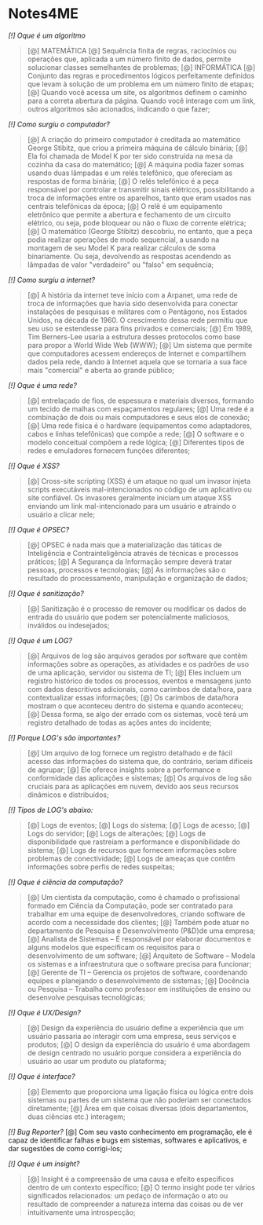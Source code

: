# Notes4ME


*[!] Oque é um algoritmo*

> [@] MATEMÁTICA
> [@] Sequência finita de regras, raciocínios ou operações que, aplicada a um número finito de dados, permite solucionar classes semelhantes de problemas;
> [@] INFORMÁTICA
[@] Conjunto das regras e procedimentos lógicos perfeitamente definidos que levam à solução de um problema em um número finito de etapas;
[@] Quando você acessa um site, os algoritmos definem o caminho para a correta abertura da página. Quando você interage com um link, outros algoritmos são acionados, indicando o que fazer;

*[!] Como surgiu o computador?*
> [@] A criação do primeiro computador é creditada ao matemático George Stibitz, que criou a primeira máquina de cálculo binária;
[@] Ela foi chamada de Model K por ter sido construída na mesa da cozinha da casa do matemático;
[@] A máquina podia fazer somas usando duas lâmpadas e um relés telefônico, que ofereciam as respostas de forma binária;
[@] O relés telefônico é a peça responsável por controlar e transmitir sinais elétricos, possibilitando a troca de informações entre os aparelhos, tanto que eram usados nas centrais telefônicas da época;
[@] O relê é um equipamento eletrônico que permite a abertura e fechamento de um circuito elétrico, ou seja, pode bloquear ou não o fluxo de corrente elétrica;
[@] O matemático (George Stibitz) descobriu, no entanto, que a peça podia realizar operações de modo sequencial, a usando na montagem de seu Model K para realizar cálculos de soma binariamente. Ou seja, devolvendo as respostas acendendo as lâmpadas de valor "verdadeiro" ou "falso" em sequência;


*[!] Como surgiu a internet?*
> [@] A história da internet teve início com a Arpanet, uma rede de troca de informações que havia sido desenvolvida para conectar instalações de pesquisas e militares com o Pentágono, nos Estados Unidos, na década de 1960. O crescimento dessa rede permitiu que seu uso se estendesse para fins privados e comerciais;
[@] Em 1989, Tim Berners-Lee usaria a estrutura desses protocolos como base para propor a World Wide Web (WWW);
[@] Um sistema que permite que computadores acessem endereços de Internet e compartilhem dados pela rede, dando à Internet aquela que se tornaria a sua face mais "comercial" e aberta ao grande público;


*[!] Oque é uma rede?*
> [@] entrelaçado de fios, de espessura e materiais diversos, formando um tecido de malhas com espaçamentos regulares;
[@] Uma rede é a combinação de dois ou mais computadores e seus elos de conexão;
[@] Uma rede física é o hardware (equipamentos como adaptadores, cabos e linhas telefônicas) que compõe a rede;
[@] O software e o modelo conceitual compõem a rede lógica;
[@] Diferentes tipos de redes e emuladores fornecem funções diferentes;


*[!] Oque é XSS?*
> [@] Cross-site scripting (XSS) é um ataque no qual um invasor injeta scripts executáveis mal-intencionados no código de um aplicativo ou site confiável. Os invasores geralmente iniciam um ataque XSS enviando um link mal-intencionado para um usuário e atraindo o usuário a clicar nele;

*[!] Oque é OPSEC?*
> [@] OPSEC é nada mais que a materialização das táticas de Inteligência e Contrainteligência através de técnicas e processos práticos;
[@] A Segurança da Informação sempre deverá tratar pessoas, processos e tecnologias;
[@] As informações são o resultado do processamento, manipulação e organização de dados;

*[!] Oque é sanitização?*
> [@] Sanitização é o processo de remover ou modificar os dados de entrada do usuário que podem ser potencialmente maliciosos, inválidos ou indesejados;

*[!] Oque é um LOG?*
> [@] Arquivos de log são arquivos gerados por software que contêm informações sobre as operações, as atividades e os padrões de uso de uma aplicação, servidor ou sistema de TI;
[@] Eles incluem um registro histórico de todos os processos, eventos e mensagens junto com dados descritivos adicionais, como carimbos de data/hora, para contextualizar essas informações;
[@] Os carimbos de data/hora mostram o que aconteceu dentro do sistema e quando aconteceu;
[@] Dessa forma, se algo der errado com os sistemas, você terá um registro detalhado de todas as ações antes do incidente;

*[!] Porque LOG's são importantes?*
> [@] Um arquivo de log fornece um registro detalhado e de fácil acesso das informações do sistema que, do contrário, seriam difíceis de agrupar;
[@] Ele oferece insights sobre a performance e conformidade das aplicações e sistemas;
[@] Os arquivos de log são cruciais para as aplicações em nuvem, devido aos seus recursos dinâmicos e distribuídos;

*[!] Tipos de LOG's abaixo:*
> [@] Logs de eventos;
[@] Logs do sistema;
[@] Logs de acesso;
[@] Logs do servidor;
[@] Logs de alterações;
[@] Logs de disponibilidade que rastreiam a performance e disponibilidade do sistema;
[@] Logs de recursos que fornecem informações sobre problemas de conectividade;
[@] Logs de ameaças que contêm informações sobre perfis de redes suspeitas;

*[!] Oque é ciência da computação?*
> [@] Um cientista da computação, como é chamado o profissional formado em Ciência da Computação, pode ser contratado para trabalhar em uma equipe de desenvolvedores, criando software de acordo com  a necessidade dos clientes;
[@] Também pode atuar no departamento de Pesquisa e Desenvolvimento (P&D)de uma empresa;
[@] Analista de Sistemas – É responsável por elaborar documentos e alguns modelos que especificam os requisitos para o desenvolvimento de um software;
[@] Arquiteto de Software – Modela os sistemas e a infraestrutura que o software precisa para funcionar;
[@] Gerente de TI – Gerencia os projetos de software, coordenando equipes e planejando o desenvolvimento de sistemas;
[@] Docência ou Pesquisa – Trabalha como professor em instituições de ensino ou desenvolve pesquisas tecnológicas;

*[!] Oque é UX/Design?*
> [@] Design da experiência do usuário define a experiência que um usuário passaria ao interagir com uma empresa, seus serviços e produtos;
[@] O design da experiência do usuário é uma abordagem de design centrado no usuário porque considera a experiência do usuário ao usar um produto ou plataforma;

*[!] Oque é interface?*
> [@] Elemento que proporciona uma ligação física ou lógica entre dois sistemas ou partes de um sistema que não poderiam ser conectados diretamente;
[@] Área em que coisas diversas (dois departamentos, duas ciências etc.) interagem;

*[!] Bug Reporter?*
[@] Com seu vasto conhecimento em programação, ele é capaz de identificar falhas e bugs em sistemas, softwares e aplicativos, e dar sugestões de como corrigi-los;

*[!] Oque é um insight?*
> [@] Insight é a compreensão de uma causa e efeito específicos dentro de um contexto específico;
[@] O termo insight pode ter vários significados relacionados: um pedaço de informação o ato ou resultado de compreender a natureza interna das coisas ou de ver intuitivamente uma introspecção;
